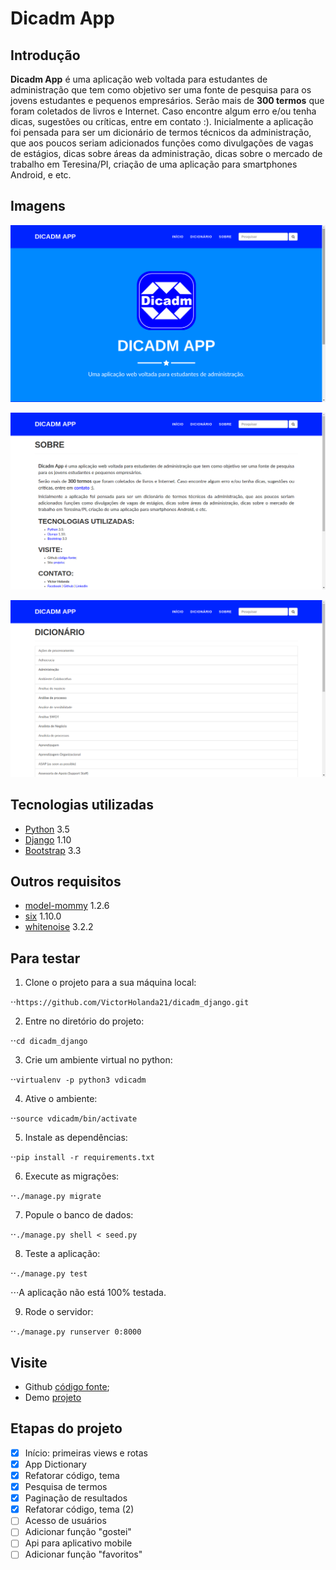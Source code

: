 # Dicadm App

## Introdução

**Dicadm App** é uma aplicação web voltada para estudantes de administração que tem como objetivo ser uma fonte de pesquisa para os jovens estudantes e pequenos empresários.
Serão mais de **300 termos** que foram coletados de livros e Internet. Caso encontre algum erro e/ou tenha dicas, sugestões ou críticas, entre em contato :).
Inicialmente a aplicação foi pensada para ser um dicionário de termos técnicos da administração, que aos poucos seriam adicionados funções como divulgações de vagas de estágios, dicas sobre áreas da administração, dicas sobre o mercado de trabalho em Teresina/PI, criação de uma aplicação para smartphones Android, e etc.

## Imagens

![Início](_design/screenshot/home.png "Página inicial")

![Sobre](_design/screenshot/about.png "Página sobre")

![Dicionário](_design/screenshot/dictionary.png "Página de pesquisa")

## Tecnologias utilizadas

* [Python](https://www.python.org/) 3.5
* [Django](https://www.djangoproject.com/) 1.10
* [Bootstrap](http://getbootstrap.com/) 3.3

## Outros requisitos

* [model-mommy](https://pypi.python.org/pypi/model_mommy) 1.2.6
* [six](https://pypi.python.org/pypi/six) 1.10.0
* [whitenoise](https://pypi.python.org/pypi/whitenoise) 3.2.2

## Para testar

1. Clone o projeto para a sua máquina local:

⋅⋅`https://github.com/VictorHolanda21/dicadm_django.git`

2. Entre no diretório do projeto:

⋅⋅`cd dicadm_django`

3. Crie um ambiente virtual no python:

⋅⋅`virtualenv -p python3 vdicadm`

4. Ative o ambiente:

⋅⋅`source vdicadm/bin/activate`

5. Instale as dependências:
 
⋅⋅`pip install -r requirements.txt`

6. Execute as migrações:

⋅⋅`./manage.py migrate`

7. Popule o banco de dados:

⋅⋅`./manage.py shell < seed.py`

8. Teste a aplicação:

⋅⋅`./manage.py test`

⋅⋅⋅A aplicação não está 100% testada.

9. Rode o servidor:

⋅⋅`./manage.py runserver 0:8000`

## Visite

* Github [código fonte](https://github.com/VictorHolanda21/dicadm_django);
* Demo [projeto](https://victorholanda21.pythonanywhere.com/)

## Etapas do projeto

- [x] Início: primeiras views e rotas
- [x] App Dictionary
- [x] Refatorar código, tema
- [x] Pesquisa de termos
- [x] Paginação de resultados
- [x] Refatorar código, tema (2)
- [ ] Acesso de usuários
- [ ] Adicionar função "gostei"
- [ ] Api para aplicativo mobile
- [ ] Adicionar função "favoritos"

